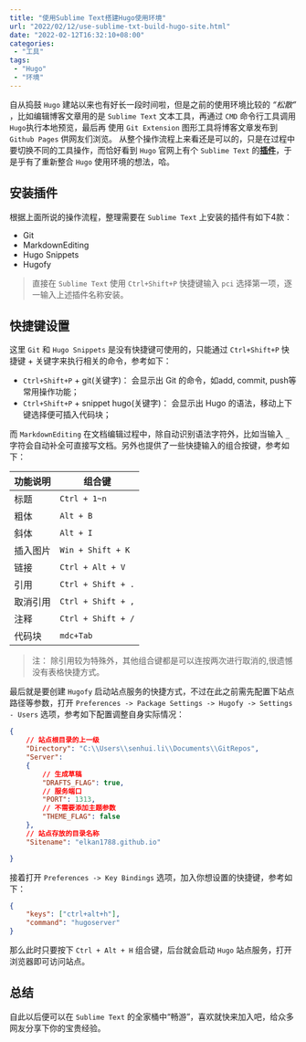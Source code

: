 ```yaml
---
title: "使用Sublime Text搭建Hugo使用环境"
url: "2022/02/12/use-sublime-txt-build-hugo-site.html"
date: "2022-02-12T16:32:10+08:00"
categories:
 - "工具"
tags:
 - "Hugo"
 - "环境"
---
```


自从捣鼓 `Hugo` 建站以来也有好长一段时间啦，但是之前的使用环境比较的 _“松散”_ ，比如编辑博客文章用的是 `Sublime Text` 文本工具，再通过 `CMD` 命令行工具调用 `Hugo`执行本地预览，最后再
使用 `Git Extension` 图形工具将博客文章发布到 `Github Pages` 供网友们浏览。 从整个操作流程上来看还是可以的，只是在过程中要切换不同的工具操作，而恰好看到 `Hugo` 官网上有个 `Sublime Text` 的[__插件__](https://gohugo.io/tools/editors/#sublime-text)，于是乎有了重新整合 `Hugo` 使用环境的想法，哈。

<!--more-->

## 安装插件

根据上面所说的操作流程，整理需要在 `Sublime Text` 上安装的插件有如下4款：

- Git
- MarkdownEditing
- Hugo Snippets
- Hugofy

> 直接在 `Sublime Text` 使用 `Ctrl+Shift+P` 快捷键输入 `pci` 选择第一项，逐一输入上述插件名称安装。


## 快捷键设置

这里 `Git` 和 `Hugo Snippets` 是没有快捷键可使用的，只能通过 `Ctrl+Shift+P` 快捷键 + 关键字来执行相关的命令，参考如下：

- `Ctrl+Shift+P` + git(关键字)： 会显示出 Git 的命令，如add, commit, push等常用操作功能；
- `Ctrl+Shift+P` + snippet hugo(关键字)： 会显示出 Hugo 的语法，移动上下键选择便可插入代码块；

而 `MarkdownEditing` 在文档编辑过程中，除自动识别语法字符外，比如当输入 `_` 字符会自动补全可直接写文档。另外也提供了一些快捷输入的组合按键，参考如下：

| 功能说明 | 组合键 |
|--- |--- |
| 标题 | `Ctrl + 1~n` |
| 粗体 | `Alt + B` |
| 斜体 | `Alt + I` |
| 插入图片 | `Win + Shift + K` |
| 链接 | `Ctrl + Alt + V` |
| 引用 | `Ctrl + Shift + .` |
| 取消引用 | `Ctrl + Shift + ,` |
| 注释 | `Ctrl + Shift + /` |
| 代码块 | `mdc+Tab` |

> 注： 除引用较为特殊外，其他组合键都是可以连按两次进行取消的,很遗憾没有表格快捷方式。

最后就是要创建 `Hugofy` 启动站点服务的快捷方式，不过在此之前需先配置下站点路径等参数，打开 `Preferences -> Package Settings -> Hugofy -> Settings - Users` 选项，参考如下配置调整自身实际情况：

```json
{
    // 站点根目录的上一级
    "Directory": "C:\\Users\\senhui.li\\Documents\\GitRepos",
    "Server":
    {
        // 生成草稿
        "DRAFTS_FLAG": true,
        // 服务端口
        "PORT": 1313,
        // 不需要添加主题参数
        "THEME_FLAG": false
    },
    // 站点存放的目录名称
    "Sitename": "elkan1788.github.io"

}
```

接着打开 `Preferences -> Key Bindings` 选项，加入你想设置的快捷键，参考如下：

```json
{
    "keys": ["ctrl+alt+h"],
    "command": "hugoserver"
}
```

那么此时只要按下 `Ctrl + Alt + H` 组合键，后台就会启动 `Hugo` 站点服务，打开浏览器即可访问站点。

## 总结

自此以后便可以在 `Sublime Text` 的全家桶中“畅游”，喜欢就快来加入吧，给众多网友分享下你的宝贵经验。




